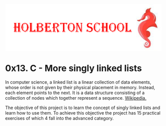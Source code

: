 <img src="images/Holberton%20School.png" weigth="100%" height="150" align="center">

# 0x13. C - More singly linked lists


In computer science, a linked list is a linear collection of data elements, whose order is not given by their physical placement in memory. 
Instead, each element points to the next. It is a data structure consisting of a collection of nodes which together represent a sequence. 
<a href="https://en.wikipedia.org/wiki/Linked_list">Wikipedia.</a>

The objective of this project is to learn the concept of singly linked lists and learn how to use them. 
To achieve this objective the project has 15 practical exercises of which 4 fall into the advanced category.
